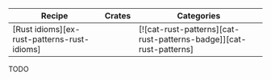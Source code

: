 | Recipe | Crates | Categories |
|--------|--------|------------|
| [Rust idioms][ex-rust-patterns-rust-idioms] |  | [![cat-rust-patterns][cat-rust-patterns-badge]][cat-rust-patterns] |

<div class="hidden">
TODO
</div>
